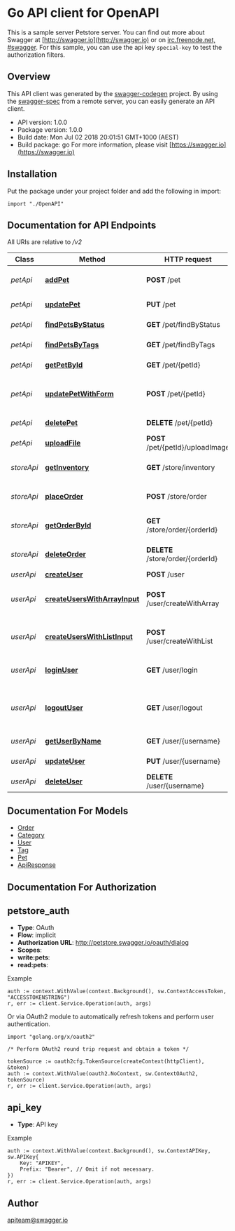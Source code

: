# Go API client for OpenAPI

This is a sample server Petstore server.  You can find out more about Swagger at [http://swagger.io](http://swagger.io) or on [irc.freenode.net, #swagger](http://swagger.io/irc/).  For this sample, you can use the api key `special-key` to test the authorization filters.

## Overview
This API client was generated by the [swagger-codegen](https://github.com/swagger-api/swagger-codegen) project.  By using the [swagger-spec](https://github.com/swagger-api/swagger-spec) from a remote server, you can easily generate an API client.

- API version: 1.0.0
- Package version: 1.0.0
- Build date: Mon Jul 02 2018 20:01:51 GMT+1000 (AEST)
- Build package: go
For more information, please visit [https://swagger.io](https://swagger.io)

## Installation
Put the package under your project folder and add the following in import:
```golang
import "./OpenAPI"
```

## Documentation for API Endpoints

All URIs are relative to */v2*

Class | Method | HTTP request | Description
------------ | ------------- | ------------- | -------------
*petApi* | [**addPet**](petApi.md#addpet) | **POST** /pet | Add a new pet to the store
*petApi* | [**updatePet**](petApi.md#updatepet) | **PUT** /pet | Update an existing pet
*petApi* | [**findPetsByStatus**](petApi.md#findpetsbystatus) | **GET** /pet/findByStatus | Finds Pets by status
*petApi* | [**findPetsByTags**](petApi.md#findpetsbytags) | **GET** /pet/findByTags | Finds Pets by tags
*petApi* | [**getPetById**](petApi.md#getpetbyid) | **GET** /pet/{petId} | Find pet by ID
*petApi* | [**updatePetWithForm**](petApi.md#updatepetwithform) | **POST** /pet/{petId} | Updates a pet in the store with form data
*petApi* | [**deletePet**](petApi.md#deletepet) | **DELETE** /pet/{petId} | Deletes a pet
*petApi* | [**uploadFile**](petApi.md#uploadfile) | **POST** /pet/{petId}/uploadImage | uploads an image
*storeApi* | [**getInventory**](storeApi.md#getinventory) | **GET** /store/inventory | Returns pet inventories by status
*storeApi* | [**placeOrder**](storeApi.md#placeorder) | **POST** /store/order | Place an order for a pet
*storeApi* | [**getOrderById**](storeApi.md#getorderbyid) | **GET** /store/order/{orderId} | Find purchase order by ID
*storeApi* | [**deleteOrder**](storeApi.md#deleteorder) | **DELETE** /store/order/{orderId} | Delete purchase order by ID
*userApi* | [**createUser**](userApi.md#createuser) | **POST** /user | Create user
*userApi* | [**createUsersWithArrayInput**](userApi.md#createuserswitharrayinput) | **POST** /user/createWithArray | Creates list of users with given input array
*userApi* | [**createUsersWithListInput**](userApi.md#createuserswithlistinput) | **POST** /user/createWithList | Creates list of users with given input array
*userApi* | [**loginUser**](userApi.md#loginuser) | **GET** /user/login | Logs user into the system
*userApi* | [**logoutUser**](userApi.md#logoutuser) | **GET** /user/logout | Logs out current logged in user session
*userApi* | [**getUserByName**](userApi.md#getuserbyname) | **GET** /user/{username} | Get user by user name
*userApi* | [**updateUser**](userApi.md#updateuser) | **PUT** /user/{username} | Updated user
*userApi* | [**deleteUser**](userApi.md#deleteuser) | **DELETE** /user/{username} | Delete user

## Documentation For Models

 - [Order](Order.md)
 - [Category](Category.md)
 - [User](User.md)
 - [Tag](Tag.md)
 - [Pet](Pet.md)
 - [ApiResponse](ApiResponse.md)

## Documentation For Authorization

## petstore_auth
- **Type**: OAuth
- **Flow**: implicit
- **Authorization URL**: http://petstore.swagger.io/oauth/dialog
- **Scopes**: 
 - **write:pets**: 
 - **read:pets**: 

Example
```golang
auth := context.WithValue(context.Background(), sw.ContextAccessToken, "ACCESSTOKENSTRING")
r, err := client.Service.Operation(auth, args)
```

Or via OAuth2 module to automatically refresh tokens and perform user authentication.
```golang
import "golang.org/x/oauth2"

/* Perform OAuth2 round trip request and obtain a token */

tokenSource := oauth2cfg.TokenSource(createContext(httpClient), &token)
auth := context.WithValue(oauth2.NoContext, sw.ContextOAuth2, tokenSource)
r, err := client.Service.Operation(auth, args)
```
## api_key
- **Type**: API key 

Example
```golang
auth := context.WithValue(context.Background(), sw.ContextAPIKey, sw.APIKey{
	Key: "APIKEY",
	Prefix: "Bearer", // Omit if not necessary.
})
r, err := client.Service.Operation(auth, args)
```

## Author

apiteam@swagger.io
